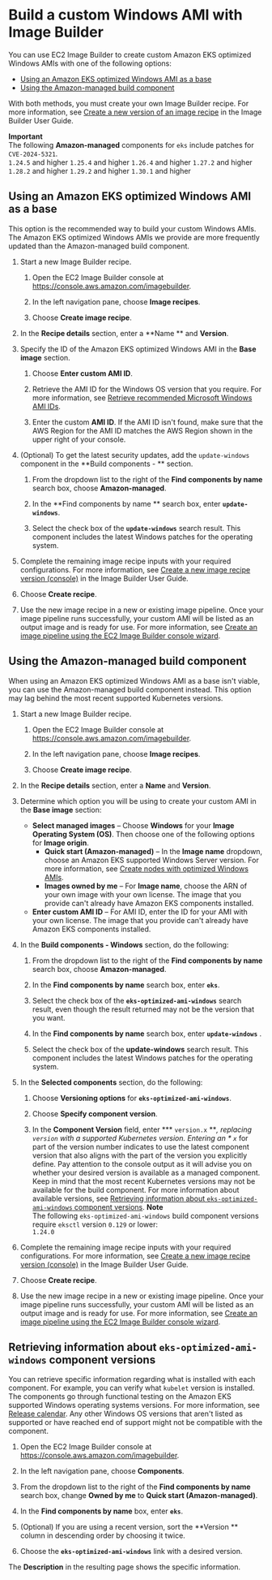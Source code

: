 # Build a custom Windows AMI with Image Builder<a name="eks-custom-ami-windows"></a>

You can use EC2 Image Builder to create custom Amazon EKS optimized Windows AMIs with one of the following options:
+ [Using an Amazon EKS optimized Windows AMI as a base](#custom-windows-ami-as-base)
+ [Using the Amazon\-managed build component](#custom-windows-ami-build-component)

With both methods, you must create your own Image Builder recipe\. For more information, see [Create a new version of an image recipe](https://docs.aws.amazon.com/imagebuilder/latest/userguide/create-image-recipes.html) in the Image Builder User Guide\.

**Important**  
The following **Amazon\-managed** components for `eks` include patches for `CVE-2024-5321`\.  
`1.24.5` and higher
`1.25.4` and higher
`1.26.4` and higher
`1.27.2` and higher
`1.28.2` and higher
`1.29.2` and higher
`1.30.1` and higher

## Using an Amazon EKS optimized Windows AMI as a base<a name="custom-windows-ami-as-base"></a>

This option is the recommended way to build your custom Windows AMIs\. The Amazon EKS optimized Windows AMIs we provide are more frequently updated than the Amazon\-managed build component\.

1. Start a new Image Builder recipe\.

   1. Open the EC2 Image Builder console at [https://console\.aws\.amazon\.com/imagebuilder](https://console.aws.amazon.com/imagebuilder)\.

   1. In the left navigation pane, choose **Image recipes**\.

   1. Choose **Create image recipe**\.

1. In the **Recipe details** section, enter a **Name ** and **Version**\.

1. Specify the ID of the Amazon EKS optimized Windows AMI in the **Base image** section\.

   1. Choose **Enter custom AMI ID**\.

   1. Retrieve the AMI ID for the Windows OS version that you require\. For more information, see [Retrieve recommended Microsoft Windows AMI IDs](retrieve-windows-ami-id.md)\.

   1. Enter the custom **AMI ID**\. If the AMI ID isn't found, make sure that the AWS Region for the AMI ID matches the AWS Region shown in the upper right of your console\. 

1. \(Optional\) To get the latest security updates, add the `update-windows` component in the **Build components \- ** section\.

   1. From the dropdown list to the right of the **Find components by name** search box, choose **Amazon\-managed**\.

   1. In the **Find components by name ** search box, enter **`update-windows`**\.

   1. Select the check box of the **`update-windows`** search result\. This component includes the latest Windows patches for the operating system\.

1. Complete the remaining image recipe inputs with your required configurations\. For more information, see [Create a new image recipe version \(console\)](https://docs.aws.amazon.com/imagebuilder/latest/userguide/create-image-recipes.html#create-image-recipe-version-console) in the Image Builder User Guide\.

1. Choose **Create recipe**\.

1. Use the new image recipe in a new or existing image pipeline\. Once your image pipeline runs successfully, your custom AMI will be listed as an output image and is ready for use\. For more information, see [Create an image pipeline using the EC2 Image Builder console wizard](https://docs.aws.amazon.com/imagebuilder/latest/userguide/start-build-image-pipeline.html)\.

## Using the Amazon\-managed build component<a name="custom-windows-ami-build-component"></a>

When using an Amazon EKS optimized Windows AMI as a base isn't viable, you can use the Amazon\-managed build component instead\. This option may lag behind the most recent supported Kubernetes versions\.

1. Start a new Image Builder recipe\.

   1. Open the EC2 Image Builder console at [https://console\.aws\.amazon\.com/imagebuilder](https://console.aws.amazon.com/imagebuilder)\.

   1. In the left navigation pane, choose **Image recipes**\.

   1. Choose **Create image recipe**\.

1. In the **Recipe details** section, enter a **Name** and **Version**\.

1. Determine which option you will be using to create your custom AMI in the **Base image** section:
   + **Select managed images** – Choose **Windows** for your **Image Operating System \(OS\)**\. Then choose one of the following options for **Image origin**\.
     + **Quick start \(Amazon\-managed\)** – In the **Image name** dropdown, choose an Amazon EKS supported Windows Server version\. For more information, see [Create nodes with optimized Windows AMIs](eks-optimized-windows-ami.md)\.
     + **Images owned by me** – For **Image name**, choose the ARN of your own image with your own license\. The image that you provide can't already have Amazon EKS components installed\.
   + **Enter custom AMI ID** – For AMI ID, enter the ID for your AMI with your own license\. The image that you provide can't already have Amazon EKS components installed\.

1. In the **Build components \- Windows** section, do the following:

   1. From the dropdown list to the right of the **Find components by name** search box, choose **Amazon\-managed**\.

   1. In the **Find components by name** search box, enter **`eks`**\.

   1. Select the check box of the **`eks-optimized-ami-windows`** search result, even though the result returned may not be the version that you want\.

   1. In the **Find components by name** search box, enter **`update-windows`** \.

   1. Select the check box of the **update\-windows** search result\. This component includes the latest Windows patches for the operating system\.

1. In the **Selected components** section, do the following:

   1. Choose **Versioning options** for **`eks-optimized-ami-windows`**\.

   1. Choose **Specify component version**\.

   1. In the **Component Version** field, enter *** `version.x` ***, replacing *`version`* with a supported Kubernetes version\. Entering an * `x`* for part of the version number indicates to use the latest component version that also aligns with the part of the version you explicitly define\. Pay attention to the console output as it will advise you on whether your desired version is available as a managed component\. Keep in mind that the most recent Kubernetes versions may not be available for the build component\. For more information about available versions, see [Retrieving information about `eks-optimized-ami-windows` component versions](#custom-windows-ami-component-versions)\.
**Note**  
The following `eks-optimized-ami-windows` build component versions require `eksctl` version `0.129` or lower:  
`1.24.0` 

1. Complete the remaining image recipe inputs with your required configurations\. For more information, see [Create a new image recipe version \(console\)](https://docs.aws.amazon.com/imagebuilder/latest/userguide/create-image-recipes.html#create-image-recipe-version-console) in the Image Builder User Guide\.

1. Choose **Create recipe**\.

1. Use the new image recipe in a new or existing image pipeline\. Once your image pipeline runs successfully, your custom AMI will be listed as an output image and is ready for use\. For more information, see [Create an image pipeline using the EC2 Image Builder console wizard](https://docs.aws.amazon.com/imagebuilder/latest/userguide/start-build-image-pipeline.html)\.

## Retrieving information about `eks-optimized-ami-windows` component versions<a name="custom-windows-ami-component-versions"></a>

You can retrieve specific information regarding what is installed with each component\. For example, you can verify what `kubelet` version is installed\. The components go through functional testing on the Amazon EKS supported Windows operating systems versions\. For more information, see [Release calendar](eks-optimized-windows-ami.md#windows-ami--release-calendar)\. Any other Windows OS versions that aren't listed as supported or have reached end of support might not be compatible with the component\.

1. Open the EC2 Image Builder console at [https://console\.aws\.amazon\.com/imagebuilder](https://console.aws.amazon.com/imagebuilder)\.

1. In the left navigation pane, choose **Components**\.

1. From the dropdown list to the right of the **Find components by name** search box, change **Owned by me** to **Quick start \(Amazon\-managed\)**\.

1. In the **Find components by name** box, enter **`eks`**\.

1. \(Optional\) If you are using a recent version, sort the **Version ** column in descending order by choosing it twice\.

1. Choose the **`eks-optimized-ami-windows`** link with a desired version\.

The **Description** in the resulting page shows the specific information\.